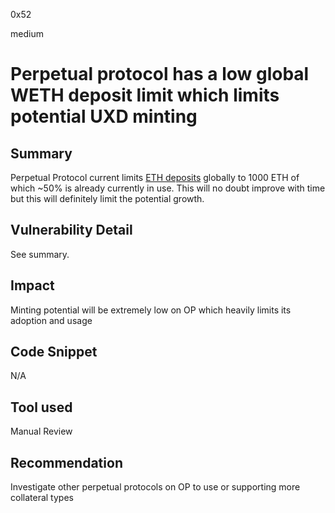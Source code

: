 0x52

medium

# Perpetual protocol has a low global WETH deposit limit which limits potential UXD minting

## Summary

Perpetual Protocol current limits [ETH deposits](https://support.perp.com/hc/en-us/articles/5331437456153) globally to 1000 ETH of which ~50% is already currently in use. This will no doubt improve with time but this will definitely limit the potential growth.

## Vulnerability Detail

See summary.

## Impact

Minting potential will be extremely low on OP which heavily limits its adoption and usage

## Code Snippet

N/A

## Tool used

Manual Review

## Recommendation

Investigate other perpetual protocols on OP to use or supporting more collateral types